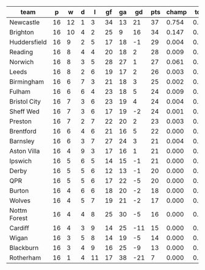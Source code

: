 |     team     | p  | w  | d | l  | gf | ga | gd  | pts | champ | top2  | top3  | top4  |  5-7  | bot4  | bot3  | bot2  |
|--------------|----|----|---|----|----|----|-----|-----|-------|-------|-------|-------|-------|-------|-------|-------|
| Newcastle    | 16 | 12 | 1 |  3 | 34 | 13 |  21 |  37 | 0.754 | 0.920 | 0.969 | 0.985 | 0.013 | 0.000 | 0.000 | 0.000|
| Brighton     | 16 | 10 | 4 |  2 | 25 |  9 |  16 |  34 | 0.147 | 0.526 | 0.730 | 0.837 | 0.123 | 0.000 | 0.000 | 0.000|
| Huddersfield | 16 |  9 | 2 |  5 | 17 | 18 |  -1 |  29 | 0.004 | 0.023 | 0.066 | 0.132 | 0.237 | 0.015 | 0.007 | 0.002|
| Reading      | 16 |  8 | 4 |  4 | 20 | 18 |   2 |  28 | 0.009 | 0.070 | 0.169 | 0.290 | 0.287 | 0.003 | 0.001 | 0.000|
| Norwich      | 16 |  8 | 3 |  5 | 28 | 27 |   1 |  27 | 0.061 | 0.257 | 0.480 | 0.626 | 0.222 | 0.000 | 0.000 | 0.000|
| Leeds        | 16 |  8 | 2 |  6 | 19 | 17 |   2 |  26 | 0.003 | 0.024 | 0.063 | 0.120 | 0.221 | 0.022 | 0.010 | 0.003|
| Birmingham   | 16 |  6 | 7 |  3 | 21 | 18 |   3 |  25 | 0.002 | 0.014 | 0.046 | 0.094 | 0.195 | 0.029 | 0.016 | 0.006|
| Fulham       | 16 |  6 | 6 |  4 | 23 | 18 |   5 |  24 | 0.009 | 0.059 | 0.156 | 0.262 | 0.288 | 0.006 | 0.003 | 0.001|
| Bristol City | 16 |  7 | 3 |  6 | 23 | 19 |   4 |  24 | 0.004 | 0.025 | 0.072 | 0.136 | 0.238 | 0.019 | 0.010 | 0.004|
| Sheff Wed    | 16 |  7 | 3 |  6 | 17 | 19 |  -2 |  24 | 0.001 | 0.007 | 0.023 | 0.055 | 0.129 | 0.056 | 0.031 | 0.015|
| Preston      | 16 |  7 | 2 |  7 | 22 | 20 |   2 |  23 | 0.003 | 0.026 | 0.072 | 0.147 | 0.246 | 0.018 | 0.010 | 0.004|
| Brentford    | 16 |  6 | 4 |  6 | 21 | 16 |   5 |  22 | 0.000 | 0.005 | 0.018 | 0.039 | 0.109 | 0.081 | 0.048 | 0.022|
| Barnsley     | 16 |  6 | 3 |  7 | 27 | 24 |   3 |  21 | 0.004 | 0.033 | 0.090 | 0.167 | 0.266 | 0.016 | 0.009 | 0.003|
| Aston Villa  | 16 |  4 | 9 |  3 | 17 | 16 |   1 |  21 | 0.000 | 0.005 | 0.015 | 0.032 | 0.101 | 0.094 | 0.050 | 0.025|
| Ipswich      | 16 |  5 | 6 |  5 | 14 | 15 |  -1 |  21 | 0.000 | 0.001 | 0.003 | 0.008 | 0.035 | 0.233 | 0.154 | 0.087|
| Derby        | 16 |  5 | 5 |  6 | 12 | 13 |  -1 |  20 | 0.000 | 0.001 | 0.004 | 0.010 | 0.036 | 0.227 | 0.147 | 0.078|
| QPR          | 16 |  5 | 5 |  6 | 17 | 22 |  -5 |  20 | 0.000 | 0.002 | 0.008 | 0.022 | 0.079 | 0.129 | 0.079 | 0.038|
| Burton       | 16 |  4 | 6 |  6 | 18 | 20 |  -2 |  18 | 0.000 | 0.001 | 0.004 | 0.012 | 0.055 | 0.181 | 0.115 | 0.060|
| Wolves       | 16 |  4 | 5 |  7 | 19 | 21 |  -2 |  17 | 0.000 | 0.000 | 0.003 | 0.007 | 0.036 | 0.257 | 0.172 | 0.101|
| Nottm Forest | 16 |  4 | 4 |  8 | 25 | 30 |  -5 |  16 | 0.000 | 0.002 | 0.009 | 0.018 | 0.064 | 0.155 | 0.094 | 0.051|
| Cardiff      | 16 |  4 | 3 |  9 | 14 | 25 | -11 |  15 | 0.000 | 0.000 | 0.001 | 0.002 | 0.011 | 0.449 | 0.339 | 0.221|
| Wigan        | 16 |  3 | 5 |  8 | 14 | 19 |  -5 |  14 | 0.000 | 0.000 | 0.000 | 0.000 | 0.003 | 0.657 | 0.551 | 0.396|
| Blackburn    | 16 |  3 | 4 |  9 | 16 | 25 |  -9 |  13 | 0.000 | 0.000 | 0.001 | 0.002 | 0.006 | 0.555 | 0.438 | 0.298|
| Rotherham    | 16 |  1 | 4 | 11 | 17 | 38 | -21 |   7 | 0.000 | 0.000 | 0.000 | 0.000 | 0.001 | 0.798 | 0.715 | 0.584|
